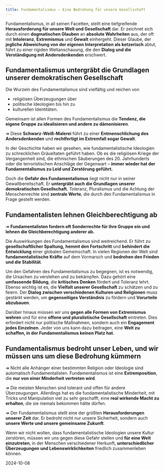 ```yaml
---  
title: Fundamentalismus – Eine Bedrohung für unsere Gesellschaft
---
```

Fundamentalismus, in all seinen Facetten, stellt eine tiefgreifende **Herausforderung für unsere Welt und Gesellschaft** dar. Er zeichnet sich durch einen **dogmatischen Glauben** an **absolute Wahrheiten** aus, der oft mit **Intoleranz**, **Extremismus** und **Gewalt** einhergeht. Dieser Glaube, der **jegliche Abweichung von der eigenen Interpretation als ketzerisch** abtut, führt zu einer rigiden Weltanschauung, die den **Dialog und die Verständigung mit Andersdenkenden** erschwert.

## Fundamentalismus untergräbt die Grundlagen unserer demokratischen Gesellschaft

Die Wurzeln des Fundamentalismus sind vielfältig und reichen von 

* religiösen Überzeugungen über   
* politische Ideologien bis hin zu   
* kulturellen Identitäten. 

Gemeinsam ist allen Formen des Fundamentalismus die **Tendenz, die eigene Gruppe zu idealisieren und andere zu dämonisieren**. 

➔ Diese **Schwarz-Weiß-Malerei** führt zu einer **Entmenschlichung des Andersdenkenden** und **rechtfertigt im Extremfall sogar Gewalt**.

In der Geschichte haben wir gesehen, wie fundamentalistische Ideologien zu schrecklichen Gräueltaten geführt haben. Ob es die religiösen Kriege der Vergangenheit sind, die ethnischen Säuberungen des 20\. Jahrhunderts oder die terroristischen Anschläge der Gegenwart – **immer wieder hat der Fundamentalismus zu Leid und Zerstörung geführt.**

Doch die **Gefahr des Fundamentalismus** liegt nicht nur in seiner Gewaltbereitschaft. Er **untergräbt auch die Grundlagen unserer demokratischen Gesellschaft.** Toleranz, Pluralismus und die Achtung der Menschenrechte sind **zentrale Werte**, die durch den Fundamentalismus in Frage gestellt werden. 

## Fundamentalisten lehnen Gleichberechtigung ab

➔ **Fundamentalisten fordern oft Sonderrechte für ihre Gruppe ein und lehnen die Gleichberechtigung anderer ab.**

Die Auswirkungen des Fundamentalismus sind weitreichend. Er führt zu **gesellschaftlicher Spaltung,** **hemmt den Fortschritt** und **behindert die Entwicklung** einer globalen Gemeinschaft. In vielen Regionen der Welt sind **fundamentalistische Kräfte** auf dem Vormarsch und **bedrohen den Frieden und die Stabilität**.

Um den Gefahren des Fundamentalismus zu begegnen, ist es notwendig, die Ursachen zu verstehen und zu bekämpfen. Dazu gehört eine **umfassende Bildung**, die **kritisches Denken** fördert und Toleranz lehrt. Ebenso wichtig ist es, die **Vielfalt unserer Gesellschaft** zu schätzen und zu feiern. Der **Dialog zwischen verschiedenen Kulturen und Religionen** muss gestärkt werden, um **gegenseitiges Verständnis** zu fördern und **Vorurteile abzubauen**.

Darüber hinaus müssen wir uns **gegen alle Formen von Extremismus wehren** und für eine **offene und pluralistische Gesellschaft** eintreten. Dies erfordert nicht nur politische Maßnahmen, sondern auch ein **Engagement jedes Einzelnen**. Jeder von uns kann dazu beitragen, eine **Welt zu schaffen, in der Fundamentalismus keinen Platz hat.**

## Fundamentalismus bedroht unser Leben, und wir müssen uns um diese Bedrohung kümmern

➔ Nicht alle Anhänger einer bestimmten Religion oder Ideologie sind automatisch Fundamentalisten. Fundamentalismus ist eine **Extremposition**, die **nur von einer Minderheit vertreten wird**. 

➔ Die meisten Menschen sind tolerant und offen für andere Überzeugungen. Allerdings hat es die fundamentalistische Minderheit, mit Tricks und Manipulation viel zu sehr geschafft, eine **real wirkende Macht zu erhalten**, die sie niemals bekommen hätte dürfen. 

➔ Der Fundamentalismus stellt eine der größten **Herausforderungen unserer Zeit** dar. Er bedroht nicht nur unsere Sicherheit, sondern auch **unsere Werte und unsere gemeinsame Zukunft**. 

Wenn wir nicht wollen, dass fundamentalistische Ideologien unsere Kultur zerstören, müssen wir uns gegen diese Gefahr stellen und **für eine Welt einzutreten**, in der Menschen verschiedener Herkunft, **unterschiedlicher Überzeugungen und Lebenswirklichkeiten** friedlich zusammenleben können.

2024-10-08